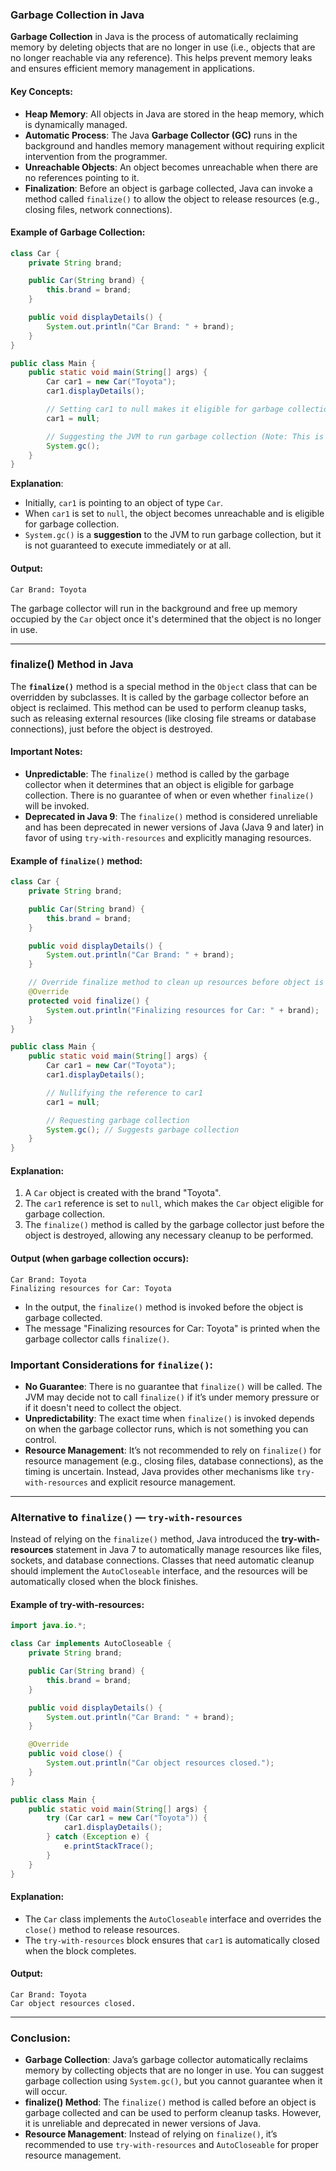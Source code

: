 ### **Garbage Collection in Java**

**Garbage Collection** in Java is the process of automatically reclaiming memory by deleting objects that are no longer in use (i.e., objects that are no longer reachable via any reference). This helps prevent memory leaks and ensures efficient memory management in applications.

#### Key Concepts:
- **Heap Memory**: All objects in Java are stored in the heap memory, which is dynamically managed.
- **Automatic Process**: The Java **Garbage Collector (GC)** runs in the background and handles memory management without requiring explicit intervention from the programmer.
- **Unreachable Objects**: An object becomes unreachable when there are no references pointing to it.
- **Finalization**: Before an object is garbage collected, Java can invoke a method called `finalize()` to allow the object to release resources (e.g., closing files, network connections).

#### Example of Garbage Collection:
```java
class Car {
    private String brand;

    public Car(String brand) {
        this.brand = brand;
    }

    public void displayDetails() {
        System.out.println("Car Brand: " + brand);
    }
}

public class Main {
    public static void main(String[] args) {
        Car car1 = new Car("Toyota");
        car1.displayDetails();

        // Setting car1 to null makes it eligible for garbage collection
        car1 = null;

        // Suggesting the JVM to run garbage collection (Note: This is not guaranteed to execute immediately)
        System.gc();  
    }
}
```

**Explanation**:
- Initially, `car1` is pointing to an object of type `Car`.
- When `car1` is set to `null`, the object becomes unreachable and is eligible for garbage collection.
- `System.gc()` is a **suggestion** to the JVM to run garbage collection, but it is not guaranteed to execute immediately or at all.

#### Output:
```
Car Brand: Toyota
```
The garbage collector will run in the background and free up memory occupied by the `Car` object once it's determined that the object is no longer in use.

---

### **finalize() Method in Java**

The **`finalize()`** method is a special method in the `Object` class that can be overridden by subclasses. It is called by the garbage collector before an object is reclaimed. This method can be used to perform cleanup tasks, such as releasing external resources (like closing file streams or database connections), just before the object is destroyed.

#### **Important Notes**:
- **Unpredictable**: The `finalize()` method is called by the garbage collector when it determines that an object is eligible for garbage collection. There is no guarantee of when or even whether `finalize()` will be invoked.
- **Deprecated in Java 9**: The `finalize()` method is considered unreliable and has been deprecated in newer versions of Java (Java 9 and later) in favor of using `try-with-resources` and explicitly managing resources.

#### Example of `finalize()` method:
```java
class Car {
    private String brand;

    public Car(String brand) {
        this.brand = brand;
    }

    public void displayDetails() {
        System.out.println("Car Brand: " + brand);
    }

    // Override finalize method to clean up resources before object is garbage collected
    @Override
    protected void finalize() {
        System.out.println("Finalizing resources for Car: " + brand);
    }
}

public class Main {
    public static void main(String[] args) {
        Car car1 = new Car("Toyota");
        car1.displayDetails();

        // Nullifying the reference to car1
        car1 = null;

        // Requesting garbage collection
        System.gc(); // Suggests garbage collection
    }
}
```

#### Explanation:
1. A `Car` object is created with the brand "Toyota".
2. The `car1` reference is set to `null`, which makes the `Car` object eligible for garbage collection.
3. The `finalize()` method is called by the garbage collector just before the object is destroyed, allowing any necessary cleanup to be performed.

#### Output (when garbage collection occurs):
```
Car Brand: Toyota
Finalizing resources for Car: Toyota
```

- In the output, the `finalize()` method is invoked before the object is garbage collected.
- The message "Finalizing resources for Car: Toyota" is printed when the garbage collector calls `finalize()`.

### **Important Considerations for `finalize()`**:
- **No Guarantee**: There is no guarantee that `finalize()` will be called. The JVM may decide not to call `finalize()` if it’s under memory pressure or if it doesn't need to collect the object.
- **Unpredictability**: The exact time when `finalize()` is invoked depends on when the garbage collector runs, which is not something you can control.
- **Resource Management**: It’s not recommended to rely on `finalize()` for resource management (e.g., closing files, database connections), as the timing is uncertain. Instead, Java provides other mechanisms like `try-with-resources` and explicit resource management.

---

### **Alternative to `finalize()` — `try-with-resources`**

Instead of relying on the `finalize()` method, Java introduced the **try-with-resources** statement in Java 7 to automatically manage resources like files, sockets, and database connections. Classes that need automatic cleanup should implement the `AutoCloseable` interface, and the resources will be automatically closed when the block finishes.

#### Example of try-with-resources:
```java
import java.io.*;

class Car implements AutoCloseable {
    private String brand;

    public Car(String brand) {
        this.brand = brand;
    }

    public void displayDetails() {
        System.out.println("Car Brand: " + brand);
    }

    @Override
    public void close() {
        System.out.println("Car object resources closed.");
    }
}

public class Main {
    public static void main(String[] args) {
        try (Car car1 = new Car("Toyota")) {
            car1.displayDetails();
        } catch (Exception e) {
            e.printStackTrace();
        }
    }
}
```

#### Explanation:
- The `Car` class implements the `AutoCloseable` interface and overrides the `close()` method to release resources.
- The `try-with-resources` block ensures that `car1` is automatically closed when the block completes.

#### Output:
```
Car Brand: Toyota
Car object resources closed.
```

---

### Conclusion:

- **Garbage Collection**: Java’s garbage collector automatically reclaims memory by collecting objects that are no longer in use. You can suggest garbage collection using `System.gc()`, but you cannot guarantee when it will occur.
- **finalize() Method**: The `finalize()` method is called before an object is garbage collected and can be used to perform cleanup tasks. However, it is unreliable and deprecated in newer versions of Java.
- **Resource Management**: Instead of relying on `finalize()`, it’s recommended to use `try-with-resources` and `AutoCloseable` for proper resource management.
